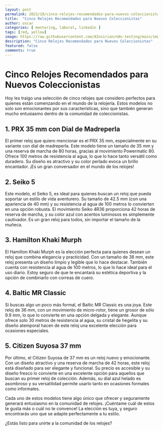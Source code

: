 ```yaml
---
layout: post
permalink: 2023/10/cinco-relojes-recomendados-para-nuevos-coleccionistas
title:  "Cinco Relojes Recomendados para Nuevos Coleccionistas"
author: oscar
categories: [ mentoring, laboral, linkedin ]
tags: [red, yellow]
image: https://raw.githubusercontent.com/AInvirion/n8n-testing/main/imgs/20250330004517.png
description: "Cinco Relojes Recomendados para Nuevos Coleccionistas"
featured: false
comments: true
---
```

# Cinco Relojes Recomendados para Nuevos Coleccionistas

Hoy les traigo una selección de cinco relojes que considero perfectos para quienes están comenzando en el mundo de la relojería. Estos modelos no solo son emocionantes por sus características, sino que también generan mucho entusiasmo dentro de la comunidad de coleccionistas.

## 1. PRX 35 mm con Dial de Madreperla
El primer reloj que quiero mencionar es el PRX 35 mm, especialmente en su variante con dial de madreperla. Este modelo tiene un tamaño de 35 mm y una reserva de marcha de 80 horas, gracias al movimiento Powermatic 80. Ofrece 100 metros de resistencia al agua, lo que lo hace tanto versátil como duradero.  Su diseño es atractivo y su color perlado evoca un brillo encantador. ¡Es un gran conversador en el mundo de los relojes!

## 2. Seiko 5
Este modelo, el Seiko 5, es ideal para quienes buscan un reloj que pueda soportar un estilo de vida aventurero. Su tamaño de 42.5 mm (con una apariencia de 40 mm) y su resistencia al agua de 100 metros lo convierten en una opción robusta. El movimiento Seiko 4R36 proporciona 42 horas de reserva de marcha, y su color azul con acentos luminosos es simplemente cautivador. Es un gran reloj para todos, sin importar el tamaño de la muñeca.

## 3. Hamilton Khaki Murph
El Hamilton Khaki Murph es la elección perfecta para quienes desean un reloj que combina elegancia y practicidad. Con un tamaño de 38 mm, este reloj presenta un diseño limpio y legible que lo hace destacar. También cuenta con resistencia al agua de 100 metros, lo que lo hace ideal para el uso diario. Estoy seguro de que te encantará su estética deportiva y la opción de combinarlo con correas de cuero.

## 4. Baltic MR Classic
Si buscas algo un poco más formal, el Baltic MR Classic es una joya. Este reloj de 36 mm, con un movimiento de micro-rotor, tiene un grosor de sólo 9.9 mm, lo que lo convierte en una opción delgada y elegante. Aunque ofrece solo 30 metros de resistencia al agua, su cristal de hegelita y su diseño atemporal hacen de este reloj una excelente elección para ocasiones especiales.

## 5. Citizen Suyosa 37 mm
Por último, el Citizen Suyosa de 37 mm es un reloj nuevo y emocionante. Con un diseño atractivo y una reserva de marcha de 42 horas, este reloj está diseñado para ser elegante y funcional. Su precio es accesible y su diseño fresco lo convierte en una excelente opción para aquellos que buscan su primer reloj de colección. Además, su dial azul helado es asombroso y su versatilidad permite usarlo tanto en ocasiones formales como informales.

Cada uno de estos modelos tiene algo único que ofrecer y seguramente generará entusiasmo en la comunidad de relojes. ¡Cuéntame cuál de estos te gusta más o cuál no te convence! La elección es tuya, y seguro encontrarás uno que se adapte perfectamente a tu estilo. 

¿Estás listo para unirte a la comunidad de los relojes?
